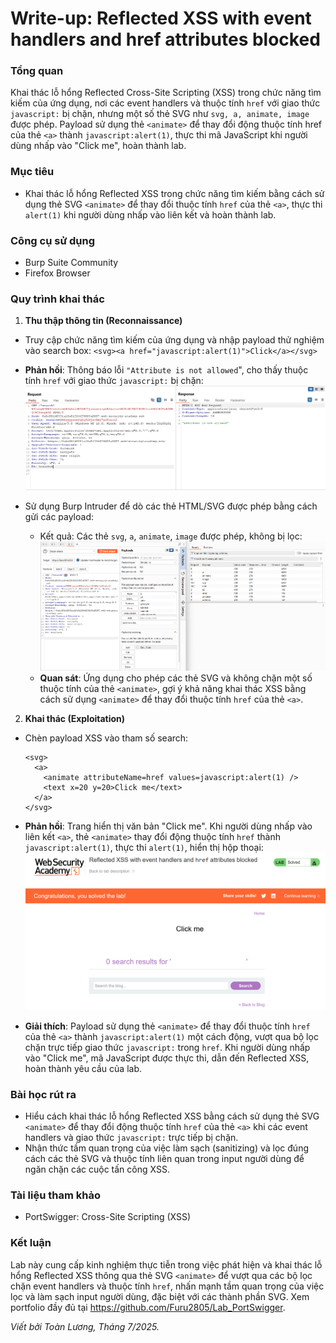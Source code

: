 # Write-up: Reflected XSS with event handlers and href attributes blocked

### Tổng quan
Khai thác lỗ hổng Reflected Cross-Site Scripting (XSS) trong chức năng tìm kiếm của ứng dụng, nơi các event handlers và thuộc tính `href` với giao thức `javascript:` bị chặn, nhưng một số thẻ SVG như `svg, a, animate, image` được phép. Payload sử dụng thẻ `<animate>` để thay đổi động thuộc tính href của thẻ `<a>` thành `javascript:alert(1)`, thực thi mã JavaScript khi người dùng nhấp vào "Click me", hoàn thành lab.

### Mục tiêu
- Khai thác lỗ hổng Reflected XSS trong chức năng tìm kiếm bằng cách sử dụng thẻ SVG `<animate>` để thay đổi thuộc tính `href` của thẻ `<a>`, thực thi `alert(1)` khi người dùng nhấp vào liên kết và hoàn thành lab.

### Công cụ sử dụng
- Burp Suite Community
- Firefox Browser

### Quy trình khai thác
1. **Thu thập thông tin (Reconnaissance)**
- Truy cập chức năng tìm kiếm của ứng dụng và nhập payload thử nghiệm vào search box:
    `<svg><a href="javascript:alert(1)">Click</a></svg>`

- **Phản hồi**: Thông báo lỗi `"Attribute is not allowed`", cho thấy thuộc tính `href` với giao thức `javascript:` bị chặn:
    ![not](./images/1_not-allowed.png)

- Sử dụng Burp Intruder để dò các thẻ HTML/SVG được phép bằng cách gửi các payload:
    - Kết quả: Các thẻ `svg`, `a`, `animate`, `image` được phép, không bị lọc:
        ![loc](./images/3_animate.png)
    - **Quan sát**: Ứng dụng cho phép các thẻ SVG và không chặn một số thuộc tính của thẻ `<animate>`, gợi ý khả năng khai thác XSS bằng cách sử dụng `<animate>` để thay đổi thuộc tính `href` của thẻ `<a>`.

2. **Khai thác (Exploitation)**
- Chèn payload XSS vào tham số search:
  ```
  <svg>
    <a>
      <animate attributeName=href values=javascript:alert(1) />
      <text x=20 y=20>Click me</text>
    </a>
  </svg>
  ```
- **Phản hồi**: Trang hiển thị văn bản "Click me". Khi người dùng nhấp vào liên kết `<a>`, thẻ `<animate>` thay đổi động thuộc tính `href` thành `javascript:alert(1)`, thực thi `alert(1)`, hiển thị hộp thoại:
    ![solved](./images/2_click_me.png)

- **Giải thích**: Payload sử dụng thẻ `<animate>` để thay đổi thuộc tính `href` của thẻ `<a>` thành `javascript:alert(1)` một cách động, vượt qua bộ lọc chặn trực tiếp giao thức `javascript:` trong `href`. Khi người dùng nhấp vào "Click me", mã JavaScript được thực thi, dẫn đến Reflected XSS, hoàn thành yêu cầu của lab.
    
### Bài học rút ra
- Hiểu cách khai thác lỗ hổng Reflected XSS bằng cách sử dụng thẻ SVG `<animate>` để thay đổi động thuộc tính `href` của thẻ `<a>` khi các event handlers và giao thức `javascript:` trực tiếp bị chặn.
- Nhận thức tầm quan trọng của việc làm sạch (sanitizing) và lọc đúng cách các thẻ SVG và thuộc tính liên quan trong input người dùng để ngăn chặn các cuộc tấn công XSS.

### Tài liệu tham khảo
- PortSwigger: Cross-Site Scripting (XSS)

### Kết luận
Lab này cung cấp kinh nghiệm thực tiễn trong việc phát hiện và khai thác lỗ hổng Reflected XSS thông qua thẻ SVG `<animate>` để vượt qua các bộ lọc chặn event handlers và thuộc tính `href`, nhấn mạnh tầm quan trọng của việc lọc và làm sạch input người dùng, đặc biệt với các thành phần SVG. Xem portfolio đầy đủ tại https://github.com/Furu2805/Lab_PortSwigger.

*Viết bởi Toàn Lương, Tháng 7/2025.*